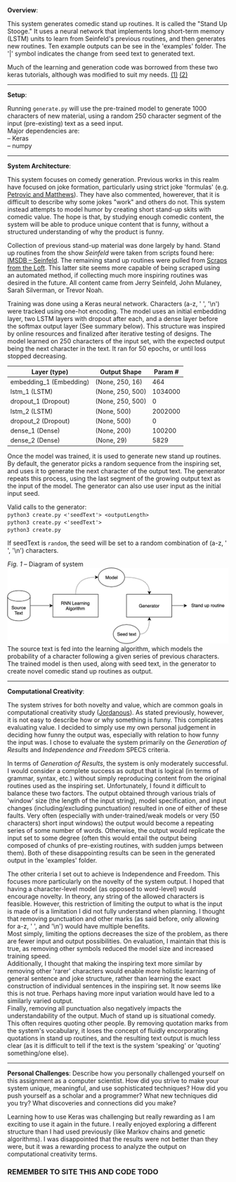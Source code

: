 **Overview**: 

This system generates comedic stand up routines. It is called the "Stand Up Stooge." It uses a neural network that implements long short-term memory (LSTM) units to learn from Seinfeld's previous routines, and then generates new routines. Ten example outputs can be see in the 'examples' folder. The '|' symbol indicates the change from seed text to generated text.

Much of the learning and generation code was borrowed from these two keras tutorials, although was modified to suit my needs. [(1)](https://www.analyticsvidhya.com/blog/2018/03/text-generation-using-python-nlp/) [(2)](https://machinelearningmastery.com/how-to-develop-a-word-level-neural-language-model-in-keras/)

---

**Setup**:

Running `generate.py` will use the pre-trained model to generate 1000 characters of new material, using a random 250 character segment of the input (pre-existing) text as a seed input.  
Major dependencies are:  
– Keras  
– numpy

---

**System Architecture**:

This system focuses on comedy generation. Previous works in this realm have focused on joke formation, particularly using strict joke 'formulas' (e.g. [Petrovic and Matthews](http://www.aclweb.org/anthology/P13-2041)). They have also commented, howerever, that it is difficult to describe why some jokes "work" and others do not. This system instead attempts to model humor by creating short stand-up skits with comedic value. The hope is that, by studying enough comedic content, the system will be able to produce unique content that is funny, without a structured understanding of why the product is funny.

Collection of previous stand-up material was done largely by hand. Stand up routines from the show *Seinfeld* were taken from scripts found here: [IMSDB – Seinfeld](https://www.imsdb.com/TV/Seinfeld.html). The remaining stand up routines were pulled from [Scraps from the Loft](https://scrapsfromtheloft.com/tag/stand-up-transcripts/). This latter site seems more capable of being scraped using an automated method, if collecting much more inspiring routines was desired in the future.
All content came from Jerry Seinfeld, John Mulaney, Sarah Silverman, or Trevor Noah.

Training was done using a Keras neural network. Characters (a-z, ' ', '\n') were tracked using one-hot encoding. The model uses an initial embedding layer, two LSTM layers with dropout after each, and a dense layer before the softmax output layer (See summary below). This structure was inspired by online resources and finalized after iterative testing of designs. The model learned on 250 characters of the input set, with the expected output being the next character in the text. It ran for 50 epochs, or until loss stopped decreasing.

| Layer (type)            | Output Shape     | Param # |
|-------------------------|------------------|---------|
| embedding_1 (Embedding) | (None, 250, 16)  | 464     |
| lstm_1 (LSTM)           | (None, 250, 500) | 1034000 |
| dropout_1 (Dropout)     | (None, 250, 500) | 0       |
| lstm_2 (LSTM)           | (None, 500)      | 2002000 |
| dropout_2 (Dropout)     | (None, 500)      | 0       |
| dense_1 (Dense)         | (None, 200)      | 100200  |
| dense_2 (Dense)         | (None, 29)       | 5829    |

Once the model was trained, it is used to generate new stand up routines. By default, the generator picks a random sequence from the inspiring set, and uses it to generate the next character of the output text. The generator repeats this process, using the last segment of the growing output text as the input of the model. The generator can also use user input as the initial input seed.

Valid calls to the generator:  
`python3 create.py <'seedText'> <outputLength>`  
`python3 create.py <'seedText'>`  
`python3 create.py`

If seedText is `random`, the seed will be set to a random combination of (a-z, ' ', '\n') characters.

*Fig. 1* – Diagram of system
![Figure 1, diagram of system](/structure.png "System Diagram")
The source text is fed into the learning algorithm, which models the probability of a character following a given series of previous characters. The trained model is then used, along with seed text, in the generator to create novel comedic stand up routines as output. 

---

**Computational Creativity**:

The system strives for both novelty and value, which are common goals in computational creativity study ([Jordanous](https://link.springer.com/article/10.1007/s12559-012-9156-1)). As stated previously, however, it is not easy to describe how or why something is funny. This complicates evaluating value. I decided to simply use my own personal judgement in deciding how funny the output was, especially with relation to how funny the input was. I chose to evaluate the system primarily on the *Generation of Results* and *Independence and Freedom* SPECS criteria.

In terms of *Generation of Results*, the system is only moderately successful. I would consider a complete success as output that is logical (in terms of grammar, syntax, etc.) without simply reproducing content from the original routines used as the inspiring set. Unfortunately, I found it difficult to balance these two factors. The output obtained through various trials of 'window' size (the length of the input string), model specification, and input changes (including/excluding punctuation) resulted in one of either of these faults. Very often (especially with under-trained/weak models or very (50 characters) short input windows) the output would become a repeating series of some number of words. Otherwise, the output would replicate the input set to some degree (often this would entail the output being composed of chunks of pre-existing routines, with sudden jumps between them). Both of these disappointing results can be seen in the generated output in the 'examples' folder.

The other criteria I set out to achieve is Independence and Freedom. This focuses more particularly on the novelty of the system output. I hoped that having a character-level model (as opposed to word-level) would encourage novelty. In theory, any string of the allowed characters is feasible. However, this restriction of limiting the output to what is the input is made of is a limitation I did not fully understand when planning. I thought that removing punctuation and other marks (as said before, only allowing for a-z, ' ', and '\n') would have multiple benefits.  
Most simply, limiting the options decreases the size of the problem, as there are fewer input and output possibilities. On evaluation, I maintain that this is true, as removing other symbols reduced the model size and increased training speed.  
Additionally, I thought that making the inspiring text more similar by removing other 'rarer' characters would enable more holistic learning of general sentence and joke structure, rather than learning the exact construction of individual sentences in the inspiring set. It now seems like this is not true. Perhaps having more input variation would have led to a similarly varied output.  
Finally, removing all punctuation also negatively impacts the understandability of the output. Much of stand up is situational comedy. This often requires quoting other people. By removing quotation marks from the system's vocabulary, it loses the concept of fluidly encorporating quotations in stand up routines, and the resulting text output is much less clear (as it is difficult to tell if the text is the system 'speaking' or 'quoting' something/one else).

---

**Personal Challenges**: Describe how you personally challenged yourself on this assignment as a computer scientist. How did you strive to make your system unique, meaningful, and use sophisticated techniques? How did you push yourself as a scholar and a programmer? What new techniques did you try? What discoveries and connections did you make?

Learning how to use Keras was challenging but really rewarding as I am exciting to use it again in the future. I really enjoyed exploring a different structure than I had used previously (like Markov chains and genetic algorithms). I was disappointed that the results were not better than they were, but it was a rewarding process to analyze the output on computational creativity terms. 



### REMEMBER TO SITE THIS AND CODE TODO

